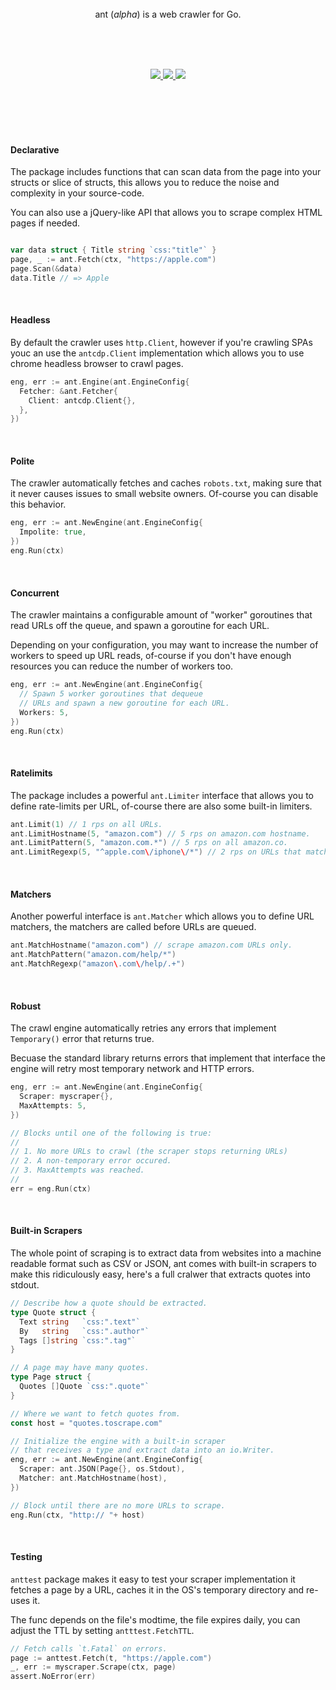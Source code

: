 
<br>
<br>
<br>

<p align=center>
  ant (<em>alpha</em>) is a web crawler for Go.
</p>

<br>
<br>
<br>

<p align=center>
  <a href="https://github.com/yields/ant/workflows/test">
    <img src="https://github.com/yields/ant/workflows/test/badge.svg?event=push" />
  </a>
  <a href="https://pkg.go.dev/github.com/yields/ant">
    <img src="https://pkg.go.dev/badge/github.com/yields/ant" />
  </a>
  <a href="https://goreportcard.com/report/github.com/yields/ant">
    <img src="https://goreportcard.com/badge/github.com/yields/ant" />
  </a>
</p>

<br>
<br>
<br>


<br>

#### Declarative

  The package includes functions that can scan data from the page into your structs
  or slice of structs, this allows you to reduce the noise and complexity in your source-code.

  You can also use a jQuery-like API that allows you to scrape complex HTML pages if needed.

  ```go

  var data struct { Title string `css:"title"` }
  page, _ := ant.Fetch(ctx, "https://apple.com")
  page.Scan(&data)
  data.Title // => Apple
  ```

<br>

#### Headless

  By default the crawler uses `http.Client`, however if you're crawling SPAs
  youc an use the `antcdp.Client` implementation which allows you to use chrome
  headless browser to crawl pages.

  ```go
  eng, err := ant.Engine(ant.EngineConfig{
    Fetcher: &ant.Fetcher{
      Client: antcdp.Client{},
    },
  })
  ```

<br>

#### Polite

  The crawler automatically fetches and caches `robots.txt`, making sure that
  it never causes issues to small website owners. Of-course you can disable
  this behavior.

  ```go
  eng, err := ant.NewEngine(ant.EngineConfig{
    Impolite: true,
  })
  eng.Run(ctx)
  ```

<br>

#### Concurrent

  The crawler maintains a configurable amount of "worker" goroutines that read
  URLs off the queue, and spawn a goroutine for each URL.

  Depending on your configuration, you may want to increase the number of workers
  to speed up URL reads, of-course if you don't have enough resources you can reduce
  the number of workers too.

  ```go
  eng, err := ant.NewEngine(ant.EngineConfig{
    // Spawn 5 worker goroutines that dequeue
    // URLs and spawn a new goroutine for each URL.
    Workers: 5,
  })
  eng.Run(ctx)
  ```

<br>

#### Ratelimits

  The package includes a powerful `ant.Limiter` interface that allows you to
  define rate-limits per URL, of-course there are also some built-in limiters.

  ```go
  ant.Limit(1) // 1 rps on all URLs.
  ant.LimitHostname(5, "amazon.com") // 5 rps on amazon.com hostname.
  ant.LimitPattern(5, "amazon.com.*") // 5 rps on all amazon.co.
  ant.LimitRegexp(5, "^apple.com\/iphone\/*") // 2 rps on URLs that match.
  ```

<br>

#### Matchers

  Another powerful interface is `ant.Matcher` which allows you to define URL
  matchers, the matchers are called before URLs are queued.

  ```go
  ant.MatchHostname("amazon.com") // scrape amazon.com URLs only.
  ant.MatchPattern("amazon.com/help/*")
  ant.MatchRegexp("amazon\.com\/help/.+")
  ```

<br>

#### Robust

  The crawl engine automatically retries any errors that implement `Temporary()`
  error that returns true.

  Becuase the standard library returns errors that implement that interface
  the engine will retry most temporary network and HTTP errors.

  ```go
  eng, err := ant.NewEngine(ant.EngineConfig{
    Scraper: myscraper{},
    MaxAttempts: 5,
  })

  // Blocks until one of the following is true:
  //
  // 1. No more URLs to crawl (the scraper stops returning URLs)
  // 2. A non-temporary error occured.
  // 3. MaxAttempts was reached.
  //
  err = eng.Run(ctx)
  ```

<br>

#### Built-in Scrapers

  The whole point of scraping is to extract data from websites into a machine readable
  format such as CSV or JSON, ant comes with built-in scrapers to make this ridiculously
  easy, here's a full cralwer that extracts quotes into stdout.

  ```Go
  // Describe how a quote should be extracted.
  type Quote struct {
    Text string   `css:".text"`
    By   string   `css:".author"`
    Tags []string `css:".tag"`
  }

  // A page may have many quotes.
  type Page struct {
    Quotes []Quote `css:".quote"`
  }

  // Where we want to fetch quotes from.
  const host = "quotes.toscrape.com"

  // Initialize the engine with a built-in scraper
  // that receives a type and extract data into an io.Writer.
  eng, err := ant.NewEngine(ant.EngineConfig{
    Scraper: ant.JSON(Page{}, os.Stdout),
    Matcher: ant.MatchHostname(host),
  })

  // Block until there are no more URLs to scrape.
  eng.Run(ctx, "http:// "+ host)
  ```

<br>

#### Testing

  `anttest` package makes it easy to test your scraper implementation
  it fetches a page by a URL, caches it in the OS's temporary directory and re-uses it.

  The func depends on the file's modtime, the file expires daily, you can adjust
  the TTL by setting `antttest.FetchTTL`.

  ```Go
  // Fetch calls `t.Fatal` on errors.
  page := anttest.Fetch(t, "https://apple.com")
  _, err := myscraper.Scrape(ctx, page)
  assert.NoError(err)
  ```

<br>
<br>
